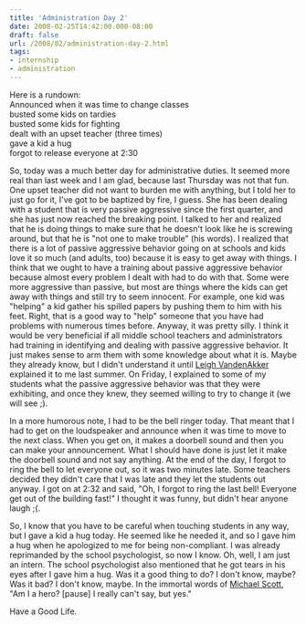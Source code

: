 ```yaml
---
title: 'Administration Day 2'
date: 2008-02-25T14:42:00.000-08:00
draft: false
url: /2008/02/administration-day-2.html
tags: 
- internship
- administration
---
```


Here is a rundown:  
Announced when it was time to change classes  
busted some kids on tardies  
busted some kids for fighting  
dealt with an upset teacher (three times)  
gave a kid a hug  
forgot to release everyone at 2:30  
  
So, today was a much better day for administrative duties. It seemed more real than last week and I am glad, because last Thursday was not that fun. One upset teacher did not want to burden me with anything, but I told her to just go for it, I've got to be baptized by fire, I guess. She has been dealing with a student that is very passive aggressive since the first quarter, and she has just now reached the breaking point. I talked to her and realized that he is doing things to make sure that he doesn't look like he is screwing around, but that he is "not one to make trouble" (his words). I realized that there is a lot of passive aggressive behavior going on at schools and kids love it so much (and adults, too) because it is easy to get away with things. I think that we ought to have a training about passive aggressive behavior because almost every problem I dealt with had to do with that. Some were more aggressive than passive, but most are things where the kids can get away with things and still try to seem innocent. For example, one kid was "helping" a kid gather his spilled papers by pushing them to him with his feet. Right, that is a good way to "help" someone that you have had problems with numerous times before. Anyway, it was pretty silly. I think it would be very beneficial if all middle school teachers and administrators had training in identifying and dealing with passive aggressive behavior. It just makes sense to arm them with some knowledge about what it is. Maybe they already know, but I didn't understand it until [Leigh VandenAkker](http://toughtechniques.com/About_Us/leigh.html) explained it to me last summer. On Friday, I explained to some of my students what the passive aggressive behavior was that they were exhibiting, and once they knew, they seemed willing to try to change it (we will see ;).  
  
In a more humorous note, I had to be the bell ringer today. That meant that I had to get on the loudspeaker and announce when it was time to move to the next class. When you get on, it makes a doorbell sound and then you can make your announcement. What I should have done is just let it make the doorbell sound and not say anything. At the end of the day, I forgot to ring the bell to let everyone out, so it was two minutes late. Some teachers decided they didn't care that I was late and they let the students out anyway. I got on at 2:32 and said, "Oh, I forgot to ring the last bell! Everyone get out of the building fast!" I thought it was funny, but didn't hear anyone laugh ;(.  
  
So, I know that you have to be careful when touching students in any way, but I gave a kid a hug today. He seemed like he needed it, and so I gave him a hug when he apologized to me for being non-compliant. I was already reprimanded by the school psychologist, so now I know. Oh, well, I am just an intern. The school psychologist also mentioned that he got tears in his eyes after I gave him a hug. Was it a good thing to do? I don't know, maybe? Was it bad? I don't know, maybe. In the immortal words of [Michael Scott](http://www.theofficequotes.com/season-3/safety-training), "Am I a hero? \[pause\] I really can't say, but yes."  
  
Have a Good Life.